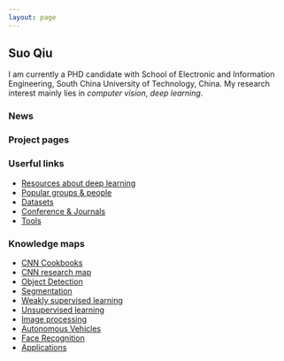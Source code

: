 ```yaml
---
layout: page
---
```


## Suo Qiu
I am currently a PHD candidate with School of Electronic and Information Engineering, South China University of Technology, China. My research interest mainly lies in *computer vision*, *deep learning*.


### News


### Project pages


### Userful links
* [Resources about deep learning](/resources_about_deep_learning/)
* [Popular groups & people](/popular_groups_people/)
* [Datasets](/datasets/)
* [Conference & Journals](/conference_journals/)
* [Tools](/tools/)

### Knowledge maps
* [CNN Cookbooks](/cnn_cookbooks/)
* [CNN research map](/cnn_map/)
* [Object Detection](/object_detection/)
* [Segmentation](/segmentation/)
* [Weakly supervised learning](/weakly_supervised_learning/)
* [Unsupervised learning](/unsupervised_learning/)
* [Image processing](/image_processing/)
* [Autonomous Vehicles](/autonomous_vehicles/)
* [Face Recognition](/face_recognition/)
* [Applications]()